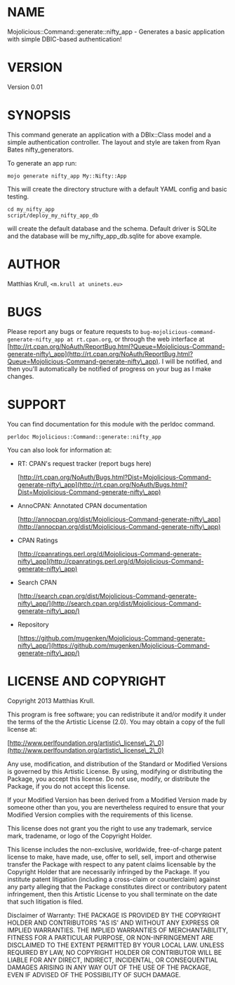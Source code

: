 # NAME

Mojolicious::Command::generate::nifty\_app - Generates a basic application with simple DBIC-based authentication!

# VERSION

Version 0.01

# SYNOPSIS

This command generate an application with a DBIx::Class model and a simple authentication controller.
The layout and style are taken from Ryan Bates nifty\_generators.

To generate an app run:

    mojo generate nifty_app My::Nifty::App

This will create the directory structure with a default YAML config and basic testing.

    cd my_nifty_app
    script/deploy_my_nifty_app_db

will create the default database and the schema. Default driver is SQLite and the database will be my\_nifty\_app\_db.sqlite for above example.

# AUTHOR

Matthias Krull, `<m.krull at uninets.eu>`

# BUGS

Please report any bugs or feature requests to `bug-mojolicious-command-generate-nifty_app at rt.cpan.org`, or through
the web interface at [http://rt.cpan.org/NoAuth/ReportBug.html?Queue=Mojolicious-Command-generate-nifty\_app](http://rt.cpan.org/NoAuth/ReportBug.html?Queue=Mojolicious-Command-generate-nifty\_app).  I will be notified, and then you'll
automatically be notified of progress on your bug as I make changes.







# SUPPORT

You can find documentation for this module with the perldoc command.

    perldoc Mojolicious::Command::generate::nifty_app



You can also look for information at:

- RT: CPAN's request tracker (report bugs here)

    [http://rt.cpan.org/NoAuth/Bugs.html?Dist=Mojolicious-Command-generate-nifty\_app](http://rt.cpan.org/NoAuth/Bugs.html?Dist=Mojolicious-Command-generate-nifty\_app)

- AnnoCPAN: Annotated CPAN documentation

    [http://annocpan.org/dist/Mojolicious-Command-generate-nifty\_app](http://annocpan.org/dist/Mojolicious-Command-generate-nifty\_app)

- CPAN Ratings

    [http://cpanratings.perl.org/d/Mojolicious-Command-generate-nifty\_app](http://cpanratings.perl.org/d/Mojolicious-Command-generate-nifty\_app)

- Search CPAN

    [http://search.cpan.org/dist/Mojolicious-Command-generate-nifty\_app/](http://search.cpan.org/dist/Mojolicious-Command-generate-nifty\_app/)

- Repository

    [https://github.com/mugenken/Mojolicious-Command-generate-nifty\_app/](https://github.com/mugenken/Mojolicious-Command-generate-nifty\_app/)



# LICENSE AND COPYRIGHT

Copyright 2013 Matthias Krull.

This program is free software; you can redistribute it and/or modify it
under the terms of the the Artistic License (2.0). You may obtain a
copy of the full license at:

[http://www.perlfoundation.org/artistic\_license\_2\_0](http://www.perlfoundation.org/artistic\_license\_2\_0)

Any use, modification, and distribution of the Standard or Modified
Versions is governed by this Artistic License. By using, modifying or
distributing the Package, you accept this license. Do not use, modify,
or distribute the Package, if you do not accept this license.

If your Modified Version has been derived from a Modified Version made
by someone other than you, you are nevertheless required to ensure that
your Modified Version complies with the requirements of this license.

This license does not grant you the right to use any trademark, service
mark, tradename, or logo of the Copyright Holder.

This license includes the non-exclusive, worldwide, free-of-charge
patent license to make, have made, use, offer to sell, sell, import and
otherwise transfer the Package with respect to any patent claims
licensable by the Copyright Holder that are necessarily infringed by the
Package. If you institute patent litigation (including a cross-claim or
counterclaim) against any party alleging that the Package constitutes
direct or contributory patent infringement, then this Artistic License
to you shall terminate on the date that such litigation is filed.

Disclaimer of Warranty: THE PACKAGE IS PROVIDED BY THE COPYRIGHT HOLDER
AND CONTRIBUTORS "AS IS' AND WITHOUT ANY EXPRESS OR IMPLIED WARRANTIES.
THE IMPLIED WARRANTIES OF MERCHANTABILITY, FITNESS FOR A PARTICULAR
PURPOSE, OR NON-INFRINGEMENT ARE DISCLAIMED TO THE EXTENT PERMITTED BY
YOUR LOCAL LAW. UNLESS REQUIRED BY LAW, NO COPYRIGHT HOLDER OR
CONTRIBUTOR WILL BE LIABLE FOR ANY DIRECT, INDIRECT, INCIDENTAL, OR
CONSEQUENTIAL DAMAGES ARISING IN ANY WAY OUT OF THE USE OF THE PACKAGE,
EVEN IF ADVISED OF THE POSSIBILITY OF SUCH DAMAGE.
